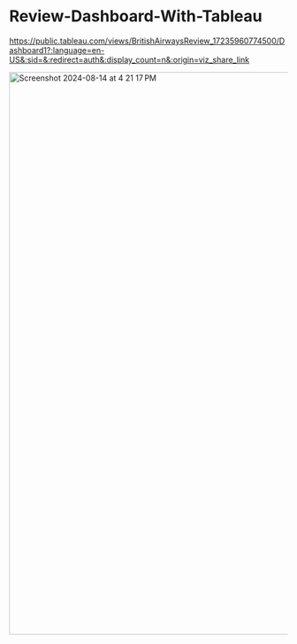 # Review-Dashboard-With-Tableau


https://public.tableau.com/views/BritishAirwaysReview_17235960774500/Dashboard1?:language=en-US&:sid=&:redirect=auth&:display_count=n&:origin=viz_share_link

<img width="1016" alt="Screenshot 2024-08-14 at 4 21 17 PM" src="https://github.com/user-attachments/assets/fb3cfc85-08df-4342-82d2-4ef8eaf08d36">
